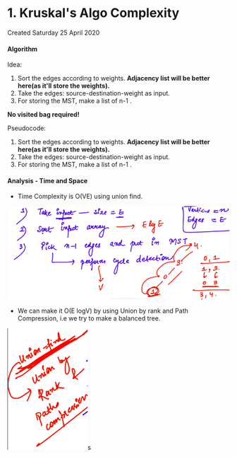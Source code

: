 # 1. Kruskal's Algo Complexity

Created Saturday 25 April 2020

#### Algorithm

Idea:

1. Sort the edges according to weights. **Adjacency list will be better here(as it'll store the weights).**
2. Take the edges: source-destination-weight as input.
3. For storing the MST, make a list of n-1 <edges>.

**No visited bag required!**

Pseudocode:

1. Sort the edges according to weights. **Adjacency list will be better here(as it'll store the weights).**
2. Take the edges: source-destination-weight as input.
3. For storing the MST, make a list of n-1 <edges>.

#### Analysis - Time and Space

- Time Complexity is O(VE) using union find.

![](/assets/1._Kruskal's_Algo_Complexity-image-1.png)

- We can make it O(E logV) by using Union by rank and Path Compression, i.e we try to make a balanced tree.

![](/assets/1._Kruskal's_Algo_Complexity-image-2.png)s
